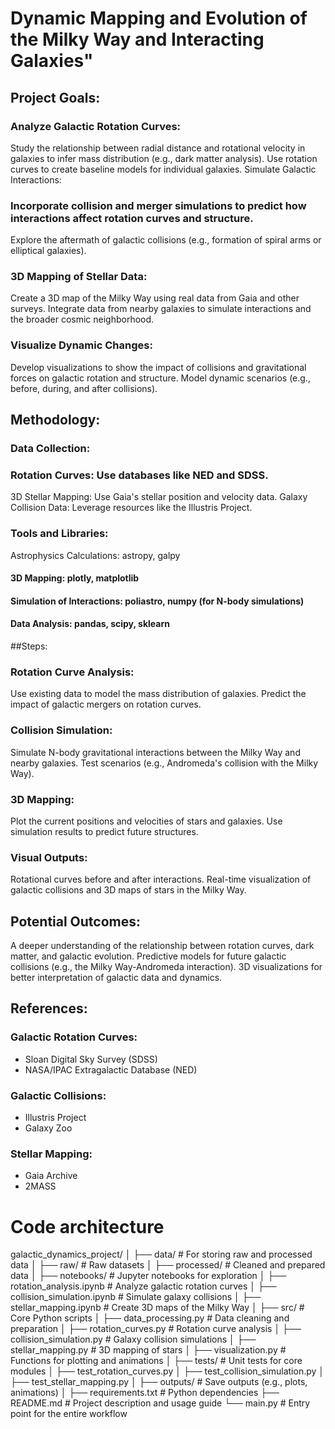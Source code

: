 # Dynamic Mapping and Evolution of the Milky Way and Interacting Galaxies"

## Project Goals:
### Analyze Galactic Rotation Curves:

Study the relationship between radial distance and rotational velocity in galaxies to infer mass distribution (e.g., dark matter analysis).
Use rotation curves to create baseline models for individual galaxies.
Simulate Galactic Interactions:

### Incorporate collision and merger simulations to predict how interactions affect rotation curves and structure.
Explore the aftermath of galactic collisions (e.g., formation of spiral arms or elliptical galaxies).
### 3D Mapping of Stellar Data:

Create a 3D map of the Milky Way using real data from Gaia and other surveys.
Integrate data from nearby galaxies to simulate interactions and the broader cosmic neighborhood.
### Visualize Dynamic Changes:

Develop visualizations to show the impact of collisions and gravitational forces on galactic rotation and structure.
Model dynamic scenarios (e.g., before, during, and after collisions).
## Methodology:
### Data Collection:

### Rotation Curves: Use databases like NED and SDSS.
3D Stellar Mapping: Use Gaia's stellar position and velocity data.
Galaxy Collision Data: Leverage resources like the Illustris Project.
### Tools and Libraries:

Astrophysics Calculations: astropy, galpy
#### 3D Mapping: plotly, matplotlib
#### Simulation of Interactions: poliastro, numpy (for N-body simulations)
#### Data Analysis: pandas, scipy, sklearn

##Steps:

### Rotation Curve Analysis:
Use existing data to model the mass distribution of galaxies.
Predict the impact of galactic mergers on rotation curves.
### Collision Simulation:
Simulate N-body gravitational interactions between the Milky Way and nearby galaxies.
Test scenarios (e.g., Andromeda's collision with the Milky Way).
### 3D Mapping:
Plot the current positions and velocities of stars and galaxies.
Use simulation results to predict future structures.
### Visual Outputs:

Rotational curves before and after interactions.
Real-time visualization of galactic collisions and 3D maps of stars in the Milky Way.

## Potential Outcomes:
A deeper understanding of the relationship between rotation curves, dark matter, and galactic evolution.
Predictive models for future galactic collisions (e.g., the Milky Way-Andromeda interaction).
3D visualizations for better interpretation of galactic data and dynamics.

## References:
### Galactic Rotation Curves:

* Sloan Digital Sky Survey (SDSS)
* NASA/IPAC Extragalactic Database (NED)

### Galactic Collisions:

* Illustris Project
* Galaxy Zoo

### Stellar Mapping:

* Gaia Archive
* 2MASS

# Code architecture

galactic_dynamics_project/
│
├── data/                          # For storing raw and processed data
│   ├── raw/                       # Raw datasets
│   ├── processed/                 # Cleaned and prepared data
│
├── notebooks/                     # Jupyter notebooks for exploration
│   ├── rotation_analysis.ipynb    # Analyze galactic rotation curves
│   ├── collision_simulation.ipynb # Simulate galaxy collisions
│   ├── stellar_mapping.ipynb      # Create 3D maps of the Milky Way
│
├── src/                           # Core Python scripts
│   ├── data_processing.py         # Data cleaning and preparation
│   ├── rotation_curves.py         # Rotation curve analysis
│   ├── collision_simulation.py    # Galaxy collision simulations
│   ├── stellar_mapping.py         # 3D mapping of stars
│   ├── visualization.py           # Functions for plotting and animations
│
├── tests/                         # Unit tests for core modules
│   ├── test_rotation_curves.py
│   ├── test_collision_simulation.py
│   ├── test_stellar_mapping.py
│
├── outputs/                       # Save outputs (e.g., plots, animations)
│
├── requirements.txt               # Python dependencies
├── README.md                      # Project description and usage guide
└── main.py                        # Entry point for the entire workflow

